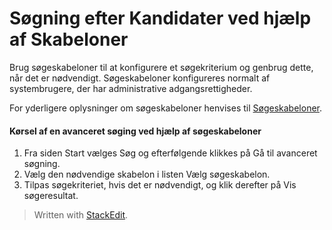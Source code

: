 # Søgning efter Kandidater ved hjælp af Skabeloner

Brug søgeskabeloner til at konfigurere et søgekriterium og genbrug dette, når det er nødvendigt. Søgeskabeloner konfigureres normalt af systembrugere, der har administrative adgangsrettigheder.

For yderligere oplysninger om søgeskabeloner henvises til  [Søgeskabeloner](search_templates.htm).

#### Kørsel af en avanceret søging ved hjælp af søgeskabeloner

1.  Fra siden  Start  vælges  Søg  og efterfølgende klikkes på  Gå til avanceret søgning.
2.  Vælg den nødvendige skabelon i listen  Vælg søgeskabelon.
3.  Tilpas søgekriteriet, hvis det er nødvendigt, og klik derefter på  Vis søgeresultat.


> Written with [StackEdit](https://stackedit.io/).
<!--stackedit_data:
eyJoaXN0b3J5IjpbMjcxNjI5NTQzXX0=
-->